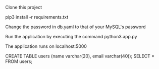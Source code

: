 Clone this project

pip3 install -r requirements.txt

Change the password in db.yaml to that of your MySQL's password

Run the application by executing the command python3 app.py

The application runs on localhost:5000

CREATE TABLE users (name varchar(20), email varchar(40));
SELECT * FROM users;
